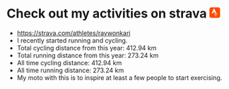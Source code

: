 # Check out my activities on strava ![logo](https://github.com/raywonkari/raywonkari/blob/master/logo/strava.png)
* https://strava.com/athletes/raywonkari
* I recently started running and cycling.
* Total cycling distance from this year: 412.94 km
* Total running distance from this year: 273.24 km
* All time cycling distance: 412.94 km
* All time running distance: 273.24 km
* My moto with this is to inspire at least a few people to start exercising.
